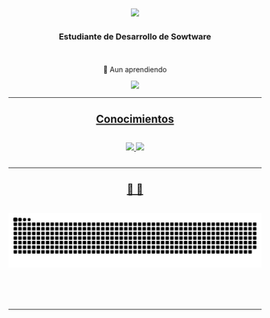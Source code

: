 
<h1 align="center">
    <img src="https://readme-typing-svg.herokuapp.com/?font=Righteous&size=35&center=true&vCenter=true&width=500&height=70&duration=4000&lines=Holaaaaaa!+👋;+I'm+Ethan+Henriquez!;" />
</h1>

<h3 align="center">Estudiante de Desarrollo de Sowtware </h3>


<br/>

<div align="center">
 
 🌱 Aun aprendiendo

 </div>

 <div align="center"> 
  <a href="https://www.instagram.com/ethan._zzz/?igsh=NGFvZnk1MWYwb3pz&utm_source=qr">
    <img src="https://skillicons.dev/icons?i=instagram" />
</div>

 <hr/>
 
<h2 align="center">Conocimientos</h2>
<br/>
<div align="center">
    <img src="https://skillicons.dev/icons?i=,html,css,vscode,github,cs,figma" />
    <img src="https://skillicons.dev/icons?i=javascript,firebase,java,kotlin,androidstudio" /><br>
</div>


<br/>
<hr/>

<div align="center">
  <h2>🐍 🐍</h2>
  <br>
  <img alt="snake eating my contributions" src="https://raw.githubusercontent.com/salesp07/salesp07/output/github-contribution-grid-snake.svg" />
  
  <br/><br/><br/>
</div>

<hr/>


